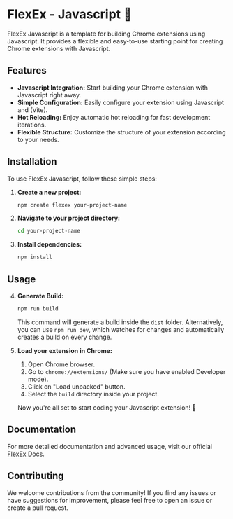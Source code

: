 # FlexEx - Javascript 🚀

FlexEx Javascript is a template for building Chrome extensions using Javascript. It provides a flexible and easy-to-use starting point for creating Chrome extensions with Javascript.

## Features

- **Javascript Integration:** Start building your Chrome extension with Javascript right away.
- **Simple Configuration:** Easily configure your extension using Javascript and (Vite).
- **Hot Reloading:** Enjoy automatic hot reloading for fast development iterations.
- **Flexible Structure:** Customize the structure of your extension according to your needs.

## Installation

To use FlexEx Javascript, follow these simple steps:

1. **Create a new project:**
   ```bash
   npm create flexex your-project-name
   ```

2. **Navigate to your project directory:**
   ```bash
   cd your-project-name
   ```

3. **Install dependencies:**
   ```bash
   npm install
   ```

## Usage

4. **Generate Build:**
   ```bash
   npm run build
   ```
   This command will generate a build inside the `dist` folder. Alternatively, you can use `npm run dev`, which watches for changes and automatically creates a build on every change.

5. **Load your extension in Chrome:**
   1. Open Chrome browser.
   2. Go to `chrome://extensions/` (Make sure you have enabled Developer mode).
   3. Click on "Load unpacked" button.
   4. Select the `build` directory inside your project.

   Now you're all set to start coding your Javascript extension! 🎉

## Documentation

For more detailed documentation and advanced usage, visit our official [FlexEx Docs](https://github.com/akii09/flexex).

## Contributing

We welcome contributions from the community! If you find any issues or have suggestions for improvement, please feel free to open an issue or create a pull request.
